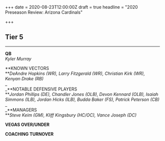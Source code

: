 +++
date = 2020-08-23T12:00:00Z
draft = true
headline = "2020 Preseason Review: Arizona Cardinals"

+++
## Tier 5

***

**QB**  
_Kyler Murray_

**KNOWN VECTORS  
**_DeAndre Hopkins (WR), Larry Fitzgerald (WR), Christian Kirk (WR), Kenyan Drake (RB)_  
_  
_**NOTABLE DEFENSIVE PLAYERS  
**_Jordan Phillips (DE), Chandler Jones (OLB), Devon Kennard (OLB), Isaiah Simmons (ILB), Jordan Hicks (ILB), Budda Baker (FS), Patrick Peterson (CB)_  
_  
_**MANAGERS  
**_Steve Keim (GM), Kliff Kingsbury (HC/OC), Vance Joseph (DC)_  
  
**VEGAS OVER/UNDER**  
  
**COACHING TURNOVER**
